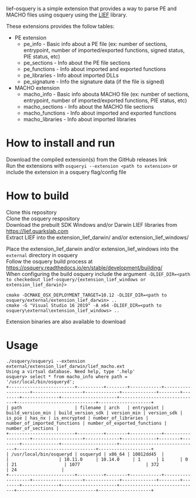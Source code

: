 lief-osquery is a simple extension that provides a way to parse PE and MACHO files using osquery using the [LIEF](https://lief.quarkslab.com/) library.

These extensions provides the follow tables:
* PE extension
  * pe_info - Basic info about a PE file (ex: number of sections, entrypoint, number of imported/exported functions, signed status, PIE status, etc)
  * pe_sections - Info about the PE file sections
  * pe_functions - Info about imported and exported functions
  * pe_libraries - Info about imported DLLs
  * pe_signature - Info the signature data (if the file is signed)
* MACHO extension
  * macho_info - Basic info abouta MACHO file (ex: number of sections, entrypoint, number of imported/exported functions, PIE status, etc)
  * macho_sections - Info about the MACHO file sections
  * macho_functions - Info about imported and exported functions
  * macho_libraries - Info about imported libraries
  
# How to install and run
Download the compiled extension(s) from the GitHub releases link  
Run the extensions with `osqueryi --extension <path to extension>` or include the extension in a osquery flag/config file

# How to build
Clone this repository  
Clone the osquery respository  
Download the prebuilt SDK Windows and/or Darwin LIEF libraries from https://lief.quarkslab.com  
Extract LIEF into the extension\_lief\_darwin/ and/or extension\_lief\_windows/

Place the extension\_lief\_darwin and/or extension\_lief\_windows into the `external` directory in osquery  
Follow the osquery build process at https://osquery.readthedocs.io/en/stable/development/building/  
When configuring the build osquery include the argument `-DLIEF_DIR=<path to checkedout lief-osquery/{extension_lief_windows or extension_lief_darwin}>`  
```
cmake -DCMAKE_OSX_DEPLOYMENT_TARGET=10.12 -DLIEF_DIR=<path to osquery/external/extension_lief_darwin> ..
cmake -G "Visual Studio 16 2019" -A x64 -DLIEF_DIR=<path to osquery\external\extension_lief_windows> ..
```
Extension binaries are also available to download
# Usage
```
./osquery/osqueryi --extension external/extension_lief_darwin/lief_macho.ext
Using a virtual database. Need help, type '.help'
osquery> select * from macho_info where path = '/usr/local/bin/osqueryd';
+-------------------------+----------+--------+------------+-------------------+-------------------+-------------+-------------+--------+--------+--------------+---------------------+------------------------------+------------------------------+--------------------+
| path                    | filename | arch   | entrypoint | build_version_min | build_version_sdk | version_min | version_sdk | is_pie | has_nx | is_encrypted | number_of_libraries | number_of_imported_functions | number_of_exported_functions | number_of_sections |
+-------------------------+----------+--------+------------+-------------------+-------------------+-------------+-------------+--------+--------+--------------+---------------------+------------------------------+------------------------------+--------------------+
| /usr/local/bin/osqueryd | osqueryd | x86_64 | 10012dd45  |                   |                   | 10.11.0     | 10.14.0     | 1      | 1      | 0            | 21                  | 1077                         | 372                          | 24                 |
+-------------------------+----------+--------+------------+-------------------+-------------------+-------------+-------------+--------+--------+--------------+---------------------+------------------------------+------------------------------+--------------------+

```
